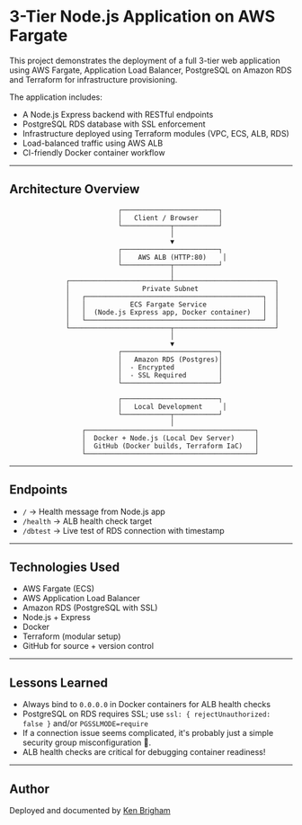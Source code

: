 # 3-Tier Node.js Application on AWS Fargate

This project demonstrates the deployment of a full 3-tier web application using AWS Fargate, Application Load Balancer, PostgreSQL on Amazon RDS and Terraform for infrastructure provisioning.

The application includes:
- A Node.js Express backend with RESTful endpoints
- PostgreSQL RDS database with SSL enforcement
- Infrastructure deployed using Terraform modules (VPC, ECS, ALB, RDS)
- Load-balanced traffic using AWS ALB
- CI-friendly Docker container workflow

---

## Architecture Overview

```
                           ┌────────────────────────┐
                           │   Client / Browser     │
                           └────────────┬───────────┘
                                        │
                                        ▼
                           ┌────────────────────────┐
                           │    AWS ALB (HTTP:80)    │
                           └────────────┬───────────┘
                                        │
              ┌─────────────────────────┴─────────────────────────┐
              │                  Private Subnet                   │
              │   ┌────────────────────────────────────────────┐  │
              │   │           ECS Fargate Service              │  │
              │   │  (Node.js Express app, Docker container)   │  │
              │   └────────────────────────────────────────────┘  │
              └─────────────────────────┬─────────────────────────┘
                                        │
                                        ▼
                           ┌────────────────────────┐
                           │   Amazon RDS (Postgres)│
                           │  - Encrypted           │
                           │  - SSL Required        │
                           └────────────────────────┘

                           ┌────────────────────────┐
                           │   Local Development     │
                           └────────────┬───────────┘
                                        │
                  ┌──────────────────────────────────────────┐
                  │  Docker + Node.js (Local Dev Server)     │
                  │  GitHub (Docker builds, Terraform IaC)   │
                  └──────────────────────────────────────────┘
```

---

## Endpoints

- `/` → Health message from Node.js app
- `/health` → ALB health check target
- `/dbtest` → Live test of RDS connection with timestamp

---

## Technologies Used

- AWS Fargate (ECS)
- AWS Application Load Balancer
- Amazon RDS (PostgreSQL with SSL)
- Node.js + Express
- Docker
- Terraform (modular setup)
- GitHub for source + version control

---

## Lessons Learned

- Always bind to `0.0.0.0` in Docker containers for ALB health checks
- PostgreSQL on RDS requires SSL; use `ssl: { rejectUnauthorized: false }` and/or `PGSSLMODE=require`
- If a connection issue seems complicated, it's probably just a simple security group misconfiguration 🥹.
- ALB health checks are critical for debugging container readiness!

---

## Author

Deployed and documented by [Ken Brigham](https://github.com/KenB773)

